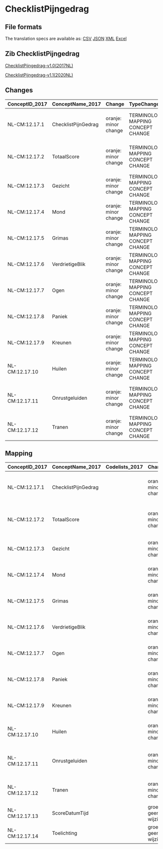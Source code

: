 # ChecklistPijngedrag
## File formats

The translation specs are available as: 
[CSV](../csv/ChecklistPijngedrag.csv) [JSON](../json/ChecklistPijngedrag.json) [XML](../xml/ChecklistPijngedrag.xml) [Excel](../excel/ChecklistPijngedrag.xlsx)



## Zib ChecklistPijngedrag

[ChecklistPijngedrag-v1.0(2017NL)](https://zibs.nl/wiki/ChecklistPijngedrag-v1.0(2017NL))

[ChecklistPijngedrag-v1.1(2020NL)](https://zibs.nl/wiki/ChecklistPijngedrag-v1.1(2020NL))









## Changes

| ConceptID_2017   | ConceptName_2017    | Change               | TypeChange                         | Impact_heen   | TRANSLATIE_spec_heen                                                                | Impact_terug   | TRANSLATIE_spec_terug                                                               | Omschrijving                              |
|:-----------------|:--------------------|:---------------------|:-----------------------------------|:--------------|:------------------------------------------------------------------------------------|:---------------|:------------------------------------------------------------------------------------|:------------------------------------------|
| NL-CM:12.17.1    | ChecklistPijnGedrag | oranje: minor change | TERMINOLOGY MAPPING CONCEPT CHANGE | Medium        | SCT DefinitionCode [blank] -> [108331000146104 Pain Behaviour Checklist]            | Medium         | SCT DefinitionCode [108331000146104 Pain Behaviour Checklist] -> [blank]            | SNOMED CT DefintionCode concept aangepast |
| NL-CM:12.17.2    | TotaalScore         | oranje: minor change | TERMINOLOGY MAPPING CONCEPT CHANGE | Medium        | SCT DefinitionCode [blank] -> [48981000146100 Pain Behaviour Checklist total score] | Medium         | SCT DefinitionCode [48981000146100 Pain Behaviour Checklist total score] -> [blank] | SNOMED CT DefintionCode concept aangepast |
| NL-CM:12.17.3    | Gezicht             | oranje: minor change | TERMINOLOGY MAPPING CONCEPT CHANGE | Medium        | SCT DefinitionCode [blank] -> [12017003 ChecklistPijnGedrag Gezicht]                | Medium         | SCT DefinitionCode [12017003 ChecklistPijnGedrag Gezicht] -> [blank]                | SNOMED CT DefintionCode concept aangepast |
| NL-CM:12.17.4    | Mond                | oranje: minor change | TERMINOLOGY MAPPING CONCEPT CHANGE | Medium        | SCT DefinitionCode [blank] -> [12017004 ChecklistPijnGedrag Mond]                   | Medium         | SCT DefinitionCode [12017004 ChecklistPijnGedrag Mond] -> [blank]                   | SNOMED CT DefintionCode concept aangepast |
| NL-CM:12.17.5    | Grimas              | oranje: minor change | TERMINOLOGY MAPPING CONCEPT CHANGE | Medium        | SCT DefinitionCode [blank] -> [12017005 ChecklistPijnGedrag Grimas]                 | Medium         | SCT DefinitionCode [12017005 ChecklistPijnGedrag Grimas] -> [blank]                 | SNOMED CT DefintionCode concept aangepast |
| NL-CM:12.17.6    | VerdrietigeBlik     | oranje: minor change | TERMINOLOGY MAPPING CONCEPT CHANGE | Medium        | SCT DefinitionCode [blank] -> [12017006 ChecklistPijnGedrag VerdrietigeBlik]        | Medium         | SCT DefinitionCode [12017006 ChecklistPijnGedrag VerdrietigeBlik] -> [blank]        | SNOMED CT DefintionCode concept aangepast |
| NL-CM:12.17.7    | Ogen                | oranje: minor change | TERMINOLOGY MAPPING CONCEPT CHANGE | Medium        | SCT DefinitionCode [blank] -> [12017007 ChecklistPijnGedrag Ogen]                   | Medium         | SCT DefinitionCode [12017007 ChecklistPijnGedrag Ogen] -> [blank]                   | SNOMED CT DefintionCode concept aangepast |
| NL-CM:12.17.8    | Paniek              | oranje: minor change | TERMINOLOGY MAPPING CONCEPT CHANGE | Medium        | SCT DefinitionCode [blank] -> [12017008 ChecklistPijnGedrag Paniek]                 | Medium         | SCT DefinitionCode [12017008 ChecklistPijnGedrag Paniek] -> [blank]                 | SNOMED CT DefintionCode concept aangepast |
| NL-CM:12.17.9    | Kreunen             | oranje: minor change | TERMINOLOGY MAPPING CONCEPT CHANGE | Medium        | SCT DefinitionCode [blank] -> [12017009 ChecklistPijnGedrag Kreunen]                | Medium         | SCT DefinitionCode [12017009 ChecklistPijnGedrag Kreunen] -> [blank]                | SNOMED CT DefintionCode concept aangepast |
| NL-CM:12.17.10   | Huilen              | oranje: minor change | TERMINOLOGY MAPPING CONCEPT CHANGE | Medium        | SCT DefinitionCode [blank] -> [12017010 ChecklistPijnGedrag Huilen]                 | Medium         | SCT DefinitionCode [12017010 ChecklistPijnGedrag Huilen] -> [blank]                 | SNOMED CT DefintionCode concept aangepast |
| NL-CM:12.17.11   | Onrustgeluiden      | oranje: minor change | TERMINOLOGY MAPPING CONCEPT CHANGE | Medium        | SCT DefinitionCode [blank] -> [12017011 ChecklistPijnGedrag Onrustgeluiden]         | Medium         | SCT DefinitionCode [12017011 ChecklistPijnGedrag Onrustgeluiden] -> [blank]         | SNOMED CT DefintionCode concept aangepast |
| NL-CM:12.17.12   | Tranen              | oranje: minor change | TERMINOLOGY MAPPING CONCEPT CHANGE | Medium        | SCT DefinitionCode [blank] -> [12017012 ChecklistPijnGedrag Tranen]                 | Medium         | SCT DefinitionCode [12017012 ChecklistPijnGedrag Tranen] -> [blank]                 | SNOMED CT DefintionCode concept aangepast |

## Mapping

| ConceptID_2017   | ConceptName_2017    | Codelists_2017   | Change                  | ConceptID_2020   | ConceptName_2020    | Codelists_2020   | Bits    | Omschrijving                              | TypeChange                         | Impact_heen   | TRANSLATIE_spec_heen                                                                | Impact_terug   | TRANSLATIE_spec_terug                                                               |
|:-----------------|:--------------------|:-----------------|:------------------------|:-----------------|:--------------------|:-----------------|:--------|:------------------------------------------|:-----------------------------------|:--------------|:------------------------------------------------------------------------------------|:---------------|:------------------------------------------------------------------------------------|
| NL-CM:12.17.1    | ChecklistPijnGedrag |                  | oranje: minor change    | NL-CM:12.17.1    | ChecklistPijnGedrag |                  | ZIB-923 | SNOMED CT DefintionCode concept aangepast | TERMINOLOGY MAPPING CONCEPT CHANGE | Medium        | SCT DefinitionCode [blank] -> [108331000146104 Pain Behaviour Checklist]            | Medium         | SCT DefinitionCode [108331000146104 Pain Behaviour Checklist] -> [blank]            |
| NL-CM:12.17.2    | TotaalScore         |                  | oranje: minor change    | NL-CM:12.17.2    | TotaalScore         |                  | ZIB-923 | SNOMED CT DefintionCode concept aangepast | TERMINOLOGY MAPPING CONCEPT CHANGE | Medium        | SCT DefinitionCode [blank] -> [48981000146100 Pain Behaviour Checklist total score] | Medium         | SCT DefinitionCode [48981000146100 Pain Behaviour Checklist total score] -> [blank] |
| NL-CM:12.17.3    | Gezicht             |                  | oranje: minor change    | NL-CM:12.17.3    | Gezicht             |                  | ZIB-923 | SNOMED CT DefintionCode concept aangepast | TERMINOLOGY MAPPING CONCEPT CHANGE | Medium        | SCT DefinitionCode [blank] -> [12017003 ChecklistPijnGedrag Gezicht]                | Medium         | SCT DefinitionCode [12017003 ChecklistPijnGedrag Gezicht] -> [blank]                |
| NL-CM:12.17.4    | Mond                |                  | oranje: minor change    | NL-CM:12.17.4    | Mond                |                  | ZIB-923 | SNOMED CT DefintionCode concept aangepast | TERMINOLOGY MAPPING CONCEPT CHANGE | Medium        | SCT DefinitionCode [blank] -> [12017004 ChecklistPijnGedrag Mond]                   | Medium         | SCT DefinitionCode [12017004 ChecklistPijnGedrag Mond] -> [blank]                   |
| NL-CM:12.17.5    | Grimas              |                  | oranje: minor change    | NL-CM:12.17.5    | Grimas              |                  | ZIB-923 | SNOMED CT DefintionCode concept aangepast | TERMINOLOGY MAPPING CONCEPT CHANGE | Medium        | SCT DefinitionCode [blank] -> [12017005 ChecklistPijnGedrag Grimas]                 | Medium         | SCT DefinitionCode [12017005 ChecklistPijnGedrag Grimas] -> [blank]                 |
| NL-CM:12.17.6    | VerdrietigeBlik     |                  | oranje: minor change    | NL-CM:12.17.6    | VerdrietigeBlik     |                  | ZIB-923 | SNOMED CT DefintionCode concept aangepast | TERMINOLOGY MAPPING CONCEPT CHANGE | Medium        | SCT DefinitionCode [blank] -> [12017006 ChecklistPijnGedrag VerdrietigeBlik]        | Medium         | SCT DefinitionCode [12017006 ChecklistPijnGedrag VerdrietigeBlik] -> [blank]        |
| NL-CM:12.17.7    | Ogen                |                  | oranje: minor change    | NL-CM:12.17.7    | Ogen                |                  | ZIB-923 | SNOMED CT DefintionCode concept aangepast | TERMINOLOGY MAPPING CONCEPT CHANGE | Medium        | SCT DefinitionCode [blank] -> [12017007 ChecklistPijnGedrag Ogen]                   | Medium         | SCT DefinitionCode [12017007 ChecklistPijnGedrag Ogen] -> [blank]                   |
| NL-CM:12.17.8    | Paniek              |                  | oranje: minor change    | NL-CM:12.17.8    | Paniek              |                  | ZIB-923 | SNOMED CT DefintionCode concept aangepast | TERMINOLOGY MAPPING CONCEPT CHANGE | Medium        | SCT DefinitionCode [blank] -> [12017008 ChecklistPijnGedrag Paniek]                 | Medium         | SCT DefinitionCode [12017008 ChecklistPijnGedrag Paniek] -> [blank]                 |
| NL-CM:12.17.9    | Kreunen             |                  | oranje: minor change    | NL-CM:12.17.9    | Kreunen             |                  | ZIB-923 | SNOMED CT DefintionCode concept aangepast | TERMINOLOGY MAPPING CONCEPT CHANGE | Medium        | SCT DefinitionCode [blank] -> [12017009 ChecklistPijnGedrag Kreunen]                | Medium         | SCT DefinitionCode [12017009 ChecklistPijnGedrag Kreunen] -> [blank]                |
| NL-CM:12.17.10   | Huilen              |                  | oranje: minor change    | NL-CM:12.17.10   | Huilen              |                  | ZIB-923 | SNOMED CT DefintionCode concept aangepast | TERMINOLOGY MAPPING CONCEPT CHANGE | Medium        | SCT DefinitionCode [blank] -> [12017010 ChecklistPijnGedrag Huilen]                 | Medium         | SCT DefinitionCode [12017010 ChecklistPijnGedrag Huilen] -> [blank]                 |
| NL-CM:12.17.11   | Onrustgeluiden      |                  | oranje: minor change    | NL-CM:12.17.11   | Onrustgeluiden      |                  | ZIB-923 | SNOMED CT DefintionCode concept aangepast | TERMINOLOGY MAPPING CONCEPT CHANGE | Medium        | SCT DefinitionCode [blank] -> [12017011 ChecklistPijnGedrag Onrustgeluiden]         | Medium         | SCT DefinitionCode [12017011 ChecklistPijnGedrag Onrustgeluiden] -> [blank]         |
| NL-CM:12.17.12   | Tranen              |                  | oranje: minor change    | NL-CM:12.17.12   | Tranen              |                  | ZIB-923 | SNOMED CT DefintionCode concept aangepast | TERMINOLOGY MAPPING CONCEPT CHANGE | Medium        | SCT DefinitionCode [blank] -> [12017012 ChecklistPijnGedrag Tranen]                 | Medium         | SCT DefinitionCode [12017012 ChecklistPijnGedrag Tranen] -> [blank]                 |
| NL-CM:12.17.13   | ScoreDatumTijd      |                  | groen: geen wijzigingen | NL-CM:12.17.13   | ScoreDatumTijd      |                  |         |                                           |                                    |               |                                                                                     |                |                                                                                     |
| NL-CM:12.17.14   | Toelichting         |                  | groen: geen wijzigingen | NL-CM:12.17.14   | Toelichting         |                  |         |                                           |                                    |               |                                                                                     |                |                                                                                     |

